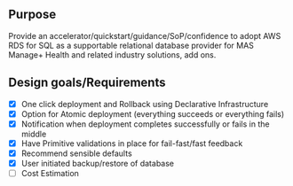 ## Purpose ##
Provide an accelerator/quickstart/guidance/SoP/confidence to adopt AWS RDS for SQL as a supportable relational database provider for MAS Manage+ Health and related industry solutions, add ons.

## Design goals/Requirements ##
- [x] One click deployment and Rollback using Declarative Infrastructure
- [x] Option for Atomic deployment (everything succeeds or everything fails)
- [x] Notification when deployment completes successfully or fails in the middle
- [x] Have Primitive validations in place for fail-fast/fast feedback
- [x] Recommend sensible defaults
- [x] User initiated backup/restore of database
- [ ] Cost Estimation
